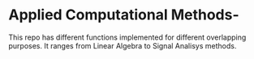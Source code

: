 # Applied Computational Methods-

This repo has different functions implemented for different overlapping purposes. It ranges from Linear Algebra to Signal Analisys methods.
